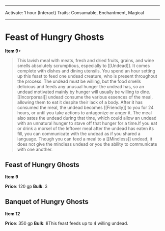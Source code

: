 
---
Activate: 1 hour (Interact)
Traits: Consumable, Enchantment, Magical

---

# Feast of Hungry Ghosts

**Item 9+**

> This lavish meal with meats, fresh and dried fruits, grains, and wine smells absolutely scrumptious, especially to [[Undead]]. It comes complete with dishes and dining utensils. You spend an hour setting up this feast to feed one undead creature, who is present throughout the process. The undead must be willing, but the food smells delicious and feeds any unusual hunger the undead has, so an undead motivated mainly by hunger will usually be willing to dine. [[Incorporeal]] undead consume the various essences of the meal, allowing them to eat it despite their lack of a body. After it has consumed the meal, the undead becomes [[Friendly]] to you for 24 hours, or until you take actions to antagonize or anger it. The meal also sates the undead during that time, which could allow an undead with an unnatural hunger to stave off that hunger for a time.If you eat or drink a morsel of the leftover meal after the undead has eaten its fill, you can communicate with the undead as if you shared a language. Though you can feed a meal to a [[Mindless]] undead, it does not give the mindless undead or you the ability to communicate with one another.

## Feast of Hungry Ghosts

**Item 9**

**Price**: 120 gp
**Bulk**: 3

## Banquet of Hungry Ghosts

**Item 12**

**Price**: 350 gp
**Bulk**: 8This feast feeds up to 4 willing undead.

